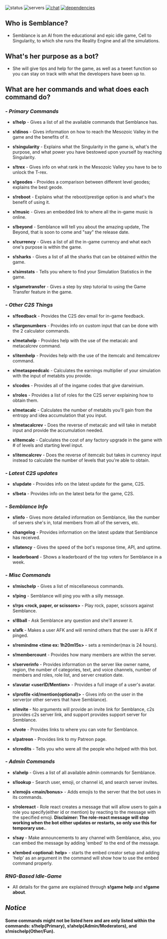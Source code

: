 ![status](https://botlist.space/bot/794033850665533450/badge?property=status) ![servers](https://botlist.space/bot/794033850665533450/badge?property=servers) [![chat](https://img.shields.io/discord/794054988224659490?color=%237289DA&logo=discord&logoColor=white)](https://discord.gg/XFMaTn6taf) [![dependencies](https://img.shields.io/david/officialsirh/semblance-bot)](https://david-dm.org/officialsirh/semblance-bot)

## **Who is Semblance?**

- Semblance is an AI from the educational and epic idle game, Cell to Singularity, to which she runs the Reality Engine and all the simulations.

## **What's her purpose as a bot?**

- She will give tips and help for the game, as well as a tweet function so you can stay on track with what the developers have been up to.

## **What are her commands and what does each command do?**

### - *Primary Commands*

+ **s!help** - Gives a list of all the available commands that Semblance has.

- **s!dinos** - Gives information on how to reach the Mesozoic Valley in the game and the benefits of it.

- **s!singularity** - Explains what the Singularity in the game is, what's the purpose, and what power you have bestowed upon yourself by reaching Singularity.

- **s!trex** - Gives info on what rank in the Mesozoic Valley you have to be to unlock the T-rex.

- **s!geodes** - Provides a comparison between different level geodes; explains the best geode.

- **s!reboot** - Explains what the reboot/prestige option is and what's the benefit of using it.

- **s!music** - Gives an embedded link to where all the in-game music is online.

- **s!beyond** - Semblance will tell you about the amazing update, The Beyond, that is soon to come and "say" the release date.

- **s!currency** - Gives a list of all the in-game currency and what each one's purpose is within the game.

- **s!sharks** - Gives a list of all the sharks that can be obtained within the game.

- **s!simstats** - Tells you where to find your Simulation Statistics in the game.

- **s!gametransfer** - Gives a step by step tutorial to using the Game Transfer feature in the game.

### - *Other C2S Things*

- **s!feedback** - Provides the C2S dev email for in-game feedback.

- **s!largenumbers** - Provides info on custom input that can be done with the 2 calculator commands.

- **s!metahelp** - Provides help with the use of the metacalc and metacalcrev command.

- **s!itemhelp** - Provides help with the use of the itemcalc and itemcalcrev command.

- **s!metaspeedcalc** - Calculates the earnings multiplier of your simulation with the input of metabits you provide.

- **s!codes** - Provides all of the ingame codes that give darwinium.

- **s!roles** - Provides a list of roles for the C2S server explaining how to obtain them.

- **s!metacalc** - Calculates the number of metabits you'll gain from the entropy and idea accumulation that you input.

- **s!metacalcrev** - Does the reverse of metacalc and will take in metabit input and provide the accumulation needed.

- **s!itemcalc** - Calculates the cost of any factory upgrade in the game with # of levels and starting level input.

- **s!itemcalcrev** - Does the reverse of itemcalc but takes in currency input instead to calculate the number of levels that you're able to obtain.

### - *Latest C2S updates*

- **s!update** - Provides info on the latest update for the game, C2S.

- **s!beta** - Provides info on the latest beta for the game, C2S.

### - *Semblance Info*

- **s!info** - Gives more detailed information on Semblance, like the number of servers she's in, total members from all of the servers, etc.

- **changelog** - Provides information on the latest update that Semblance has received.

- **s!latency** - Gives the speed of the bot's response time, API, and uptime.

- **leaderboard** - Shows a leaderboard of the top voters for Semblance in a week.

### - *Misc Commands*

+ **s!mischelp** - Gives a list of miscellaneous commands.

- **s!ping** - Semblance will ping you with a silly message.

- **s!rps <rock, paper, or scissors>** - Play rock, paper, scissors against Semblance.

- **s!8ball <question>** - Ask Semblance any question and she'll answer it.

- **s!afk <reason>** - Makes a user AFK and will remind others that the user is AFK if pinged.

- **s!remindme <time ex: 1h20m15s> <reminder>** - sets a reminder(max is 24 hours).

- **s!membercount** - Provides how many members are within the server.

- **s!serverinfo** - Provides information on the server like owner name, region, the number of categories, text, and voice channels, number of members and roles, role list, and server creation date.

- **s!avatar <userID/Mention>** - Provides a full image of a user's avatar.

- **s!profile <id/mention(optional)>** - Gives info on the user in the server(or other servers that have Semblance).

- **s!invite <c2s or support>** - No arguments will provide an invite link for Semblance, c2s provides c2s server link, and support provides support server for Semblance.

- **s!vote** - Provides links to where you can vote for Semblance.

- **s!patreon** - Provides link to my Patreon page.

- **s!credits** - Tells you who were all the people who helped with this bot.

### - *Admin Commands*

+ **s!ahelp** - Gives a list of all available admin commands for Semblance.

- **s!lookup <ids or invite-link>** - Search user, emoji, or channel id, and search server invites.

- **s!emojis <main/bonus>** - Adds emojis to the server that the bot uses in its commands.

- **s!rolereact <emoji> <role> <message>** - Role react creates a message that will allow users to gain a role you specify(either id or mention) by reacting to the message with the specified emoji. **Disclaimer: The role-react message will stop working when the bot either updates or restarts, so only use this for temporary use.**.

- **s!say <channelMention> <message>** - Make announcements to any channel with Semblance, also, you can embed the message by adding 'embed' to the end of the message.

- **s!embed <optional: help>** - starts the embed creator setup and adding 'help' as an argument in the command will show how to use the embed command properly.

### *RNG-Based Idle-Game*
+ All details for the game are explained through **s!game help** and **s!game about**.

## *Notice*
#### Some commands might not be listed here and are only listed within the commands: **s!help**(Primary), **s!ahelp**(Admin/Moderators), and **s!mischelp**(Other/Fun).
